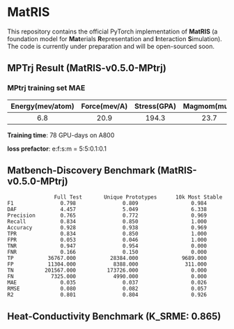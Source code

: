 # MatRIS
This repository contains the official PyTorch implementation of **MatRIS** (a foundation model for **Mat**erials **R**epresentation and **I**nteraction **S**imulation). 
The code is currently under preparation and will be open-sourced soon.

## MPTrj Result (MatRIS-v0.5.0-MPtrj)
### MPtrj training set MAE
| Energy(mev/atom) | Force(mev/A) | Stress(GPA) | Magmom(muB)|
|:--------:|:--------:|:--------:|:--------:|
|    6.8   |   20.9   |   194.3  |   23.7   |

**Training time**: 78 GPU-days on A800 

**loss prefactor**: e:f:s:m = 5:5:0.1:0.1

## Matbench-Discovery Benchmark (MatRIS-v0.5.0-MPtrj)
```
               Full Test       Unique Prototypes      10k Most Stable
F1               0.798               0.809                 0.984
DAF              4.457               5.049                 6.338
Precision        0.765               0.772                 0.969
Recall           0.834               0.850                 1.000
Accuracy         0.928               0.938                 0.969
TPR              0.834               0.850                 1.000
FPR              0.053               0.046                 1.000
TNR              0.947               0.954                 0.000
FNR              0.166               0.150                 0.000
TP           36767.000           28384.000              9689.000
FP           11304.000            8388.000               311.000
TN          201567.000          173726.000                 0.000
FN            7325.000            4990.000                 0.000
MAE              0.035               0.037                 0.026
RMSE             0.080               0.082                 0.057
R2               0.801               0.804                 0.926
```

##  Heat-Conductivity Benchmark (K_SRME: 0.865)
